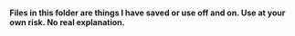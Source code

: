#### Files in this folder are things I have saved or use off and on.  Use at your own risk.  No real explanation.
